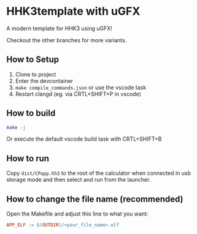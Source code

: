 # HHK3template with uGFX
A modern template for HHK3 using uGFX!

Checkout the other branches for more variants.

## How to Setup
1. Clone to project
2. Enter the devcontainer
3. `make compile_commands.json` or use the vscode task
4. Restart clangd (eg. via CRTL+SHIFT+P in vscode)

## How to build
```sh
make -j
```
Or execute the default vscode build task with CRTL+SHIFT+B

## How to run
Copy `dist/CPapp.hh3` to the root of the calculator when connected in usb storage mode and then select and run from the launcher.

## How to change the file name (recommended)
Open the Makefile and adjust this line to what you want:
```Makefile
APP_ELF := $(OUTDIR)/<your_file_name>.elf
```